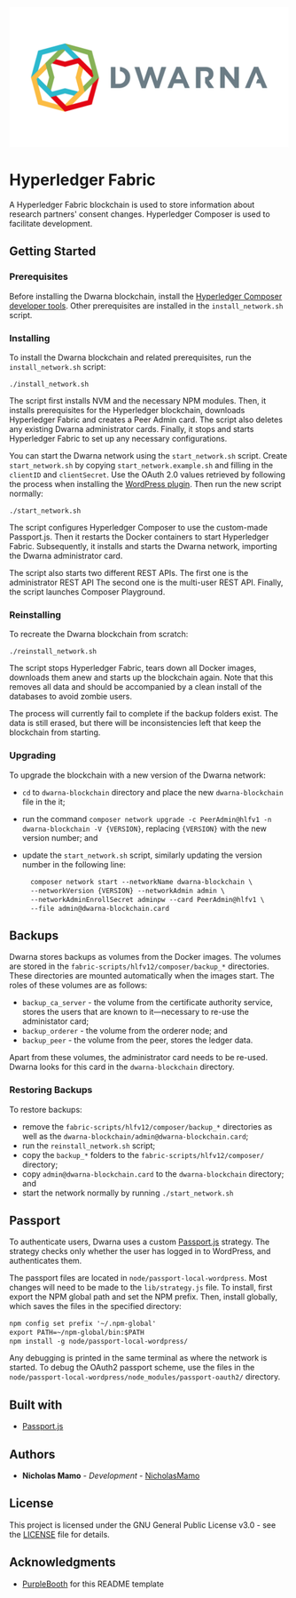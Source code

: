 ![](https://github.com/NicholasMamo/dwarna/raw/master/assets/logo.png "Dwarna Logo")

# Hyperledger Fabric

A Hyperledger Fabric blockchain is used to store information about research partners' consent changes.
Hyperledger Composer is used to facilitate development.

## Getting Started

### Prerequisites

Before installing the Dwarna blockchain, install the [Hyperledger Composer developer tools](https://hyperledger.github.io/composer/latest/installing/development-tools.html).
Other prerequisites are installed in the `install_network.sh` script.

### Installing

To install the Dwarna blockchain and related prerequisites, run the `install_network.sh` script:

	./install_network.sh

The script first installs NVM and the necessary NPM modules.
Then, it installs prerequisites for the Hyperledger blockchain, downloads Hyperledger Fabric and creates a Peer Admin card.
The script also deletes any existing Dwarna administrator cards.
Finally, it stops and starts Hyperledger Fabric to set up any necessary configurations.

You can start the Dwarna network using the `start_network.sh` script.
Create `start_network.sh` by copying `start_network.example.sh` and filling in the `clientID` and `clientSecret`.
Use the OAuth 2.0 values retrieved by following the process when installing the [WordPress plugin](https://github.com/NicholasMamo/dwarna/tree/master/biobank-plugin).
Then run the new script normally:

	./start_network.sh

The script configures Hyperledger Composer to use the custom-made Passport.js.
Then it restarts the Docker containers to start Hyperledger Fabric.
Subsequently, it installs and starts the Dwarna network, importing the Dwarna administrator card.

The script also starts two different REST APIs.
The first one is the administrator REST API
The second one is the multi-user REST API.
Finally, the script launches Composer Playground.

### Reinstalling

To recreate the Dwarna blockchain from scratch:

	./reinstall_network.sh

The script stops Hyperledger Fabric, tears down all Docker images, downloads them anew and starts up the blockchain again.
Note that this removes all data and should be accompanied by a clean install of the databases to avoid zombie users.

The process will currently fail to complete if the backup folders exist.
The data is still erased, but there will be inconsistencies left that keep the blockchain from starting.

### Upgrading

To upgrade the blockchain with a new version of the Dwarna network:

* `cd` to `dwarna-blockchain` directory and place the new `dwarna-blockchain` file in the it;
* run the command `composer network upgrade -c PeerAdmin@hlfv1 -n dwarna-blockchain -V {VERSION}`, replacing `{VERSION}` with the new version number; and
* update the `start_network.sh` script, similarly updating the version number in the following line:

		composer network start --networkName dwarna-blockchain \
		--networkVersion {VERSION} --networkAdmin admin \
		--networkAdminEnrollSecret adminpw --card PeerAdmin@hlfv1 \
		--file admin@dwarna-blockchain.card

## Backups

Dwarna stores backups as volumes from the Docker images.
The volumes are stored in the `fabric-scripts/hlfv12/composer/backup_*` directories.
These directories are mounted automatically when the images start.
The roles of these volumes are as follows:

* `backup_ca_server` - the volume from the certificate authority service, stores the users that are known to it—necessary to re-use the administator card;
* `backup_orderer` - the volume from the orderer node; and
* `backup_peer` - the volume from the peer, stores the ledger data.

Apart from these volumes, the administrator card needs to be re-used.
Dwarna looks for this card in the `dwarna-blockchain` directory.

### Restoring Backups

To restore backups:

* remove the `fabric-scripts/hlfv12/composer/backup_*` directories as well as the `dwarna-blockchain/admin@dwarna-blockchain.card`;
* run the `reinstall_network.sh` script;
* copy the `backup_*` folders to the `fabric-scripts/hlfv12/composer/` directory;
* copy `admin@dwarna-blockchain.card` to the `dwarna-blockchain` directory; and
* start the network normally by running `./start_network.sh`

## Passport

To authenticate users, Dwarna uses a custom [Passport.js](https://github.com/jaredhanson/passport) strategy.
The strategy checks only whether the user has logged in to WordPress, and authenticates them.

The passport files are located in `node/passport-local-wordpress`.
Most changes will need to be made to the `lib/strategy.js` file.
To install, first export the NPM global path and set the NPM prefix.
Then, install globally, which saves the files in the specified directory:

	npm config set prefix '~/.npm-global'
	export PATH=~/npm-global/bin:$PATH
	npm install -g node/passport-local-wordpress/

Any debugging is printed in the same terminal as where the network is started.
To debug the OAuth2 passport scheme, use the files in the `node/passport-local-wordpress/node_modules/passport-oauth2/` directory.

## Built with

* [Passport.js](https://github.com/jaredhanson/passport)

## Authors

* **Nicholas Mamo** - *Development* - [NicholasMamo](https://github.com/NicholasMamo)

## License

This project is licensed under the GNU General Public License v3.0 - see the [LICENSE](LICENSE) file for details.

## Acknowledgments

* [PurpleBooth](https://gist.github.com/PurpleBooth/109311bb0361f32d87a2) for this README template
